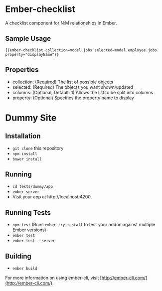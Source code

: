 # Ember-checklist

A checklist component for N:M relationships in Ember.

## Sample Usage
```
{{ember-checklist collection=model.jobs selected=model.employee.jobs property="displayName"}}
```
## Properties

* collection: (Required) The list of possible objects
* selected: (Required) The objects you want shown/updated
* columns: (Optional, Default: 1) Allows the list to be split into columns
* property: (Optional) Specifies the property name to display

# Dummy Site

## Installation

* `git clone` this repository
* `npm install`
* `bower install`

## Running

* `cd tests/dummy/app`
* `ember server`
* Visit your app at http://localhost:4200.

## Running Tests

* `npm test` (Runs `ember try:testall` to test your addon against multiple Ember versions)
* `ember test`
* `ember test --server`

## Building

* `ember build`

For more information on using ember-cli, visit [http://ember-cli.com/](http://ember-cli.com/).
